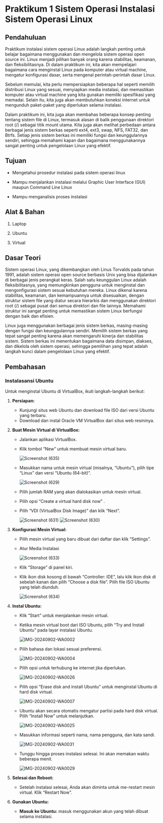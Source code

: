 # Praktikum 1 Sistem Operasi Instalasi Sistem Operasi Linux
## Pendahuluan

Praktikum instalasi sistem operasi Linux adalah langkah penting untuk belajar bagaimana menggunakan dan mengelola sistem operasi open source ini. Linux menjadi pilihan banyak orang karena stabilitas, keamanan, dan fleksibilitasnya. Di dalam praktikum ini, kita akan mempelajari bagaimana cara menginstal Linux pada komputer atau virtual machine, mengatur konfigurasi dasar, serta mengenal perintah-perintah dasar Linux.

Sebelum memulai, kita perlu mempersiapkan beberapa hal seperti memilih distribusi Linux yang sesuai, menyiapkan media instalasi, dan memastikan komputer atau virtual machine yang kita gunakan memiliki spesifikasi yang memadai. Selain itu, kita juga akan membutuhkan koneksi internet untuk mengunduh paket-paket yang diperlukan selama instalasi.

Dalam praktikum ini, kita juga akan membahas beberapa konsep penting tentang sistem file di Linux, termasuk alasan di balik penggunaan direktori root (/) sebagai titik mount utama. Kita juga akan melihat perbedaan antara berbagai jenis sistem berkas seperti ext4, ext3, swap, NFS, FAT32, dan Btrfs. Setiap jenis sistem berkas ini memiliki fungsi dan keunggulannya sendiri, sehingga memahami kapan dan bagaimana menggunakannya sangat penting untuk pengelolaan Linux yang efektif.

## Tujuan

- Mengetahui prosedur instalasi pada sistem operasi linux

- Mampu menjalankan instalasi melalui Graphic User Interface (GUI) maupun Command Line Linux

- Mampu menganalisis proses instalasi

## Alat & Bahan

1. Laptop
   
2. Ubuntu
 
3. Virtual

## Dasar Teori

Sistem operasi Linux, yang dikembangkan oleh Linus Torvalds pada tahun 1991, adalah sistem operasi open source berbasis Unix yang bisa dijalankan di berbagai jenis perangkat keras. Salah satu keunggulan Linux adalah fleksibilitasnya, yang memungkinkan pengguna untuk menginstal dan mengonfigurasi sistem sesuai kebutuhan mereka. Linux dikenal karena stabilitas, keamanan, dan kemampuannya untuk disesuaikan, dengan struktur sistem file yang diatur secara hierarkis dan menggunakan direktori root (/) sebagai pusat dari semua direktori dan file lainnya. Memahami struktur ini sangat penting untuk memastikan sistem Linux berfungsi dengan baik dan efisien.

Linux juga menggunakan berbagai jenis sistem berkas, masing-masing dengan fungsi dan keunggulannya sendiri. Memilih sistem berkas yang tepat sangat penting karena akan memengaruhi kinerja dan stabilitas sistem. Sistem berkas ini menentukan bagaimana data disimpan, diakses, dan dikelola oleh sistem operasi, sehingga pemilihan yang tepat adalah langkah kunci dalam pengelolaan Linux yang efektif.

## Pembahasan
### Instalasansi Ubuntu

Untuk menginstal Ubuntu di VirtualBox, ikuti langkah-langkah berikut:

1. **Persiapan:**
   -  Kunjungi situs web Ubuntu dan download file ISO dari versi Ubuntu yang terbaru.
   -  Download dan instal Oracle VM VirtualBox dari situs web resminya.

2. **Buat Mesin Virtual di VirtualBox:**
   -  Jalankan aplikasi VirtualBox.
   -  Klik tombol “New” untuk membuat mesin virtual baru.
    
        ![Screenshot (635)](https://github.com/user-attachments/assets/3a80a0dc-f01f-4d83-8344-e0f5ab8b8ac8)

   - Masukkan nama untuk mesin virtual (misalnya, “Ubuntu”), pilih tipe “Linux” dan versi “Ubuntu (64-bit)”.
   
        ![Screenshot (629)](https://github.com/user-attachments/assets/c3fe06d8-5c8d-4803-a234-c176f95a587f)

   -  Pilih jumlah RAM yang akan dialokasikan untuk mesin virtual. 
   -  Pilih opsi “Create a virtual hard disk now” .
   -  Pilih “VDI (VirtualBox Disk Image)” dan klik “Next”.
     
        ![Screenshot (631)](https://github.com/user-attachments/assets/d3cb05ed-632d-4b51-b348-88619093ce4c)
        ![Screenshot (630)](https://github.com/user-attachments/assets/63212e35-2af6-42f7-b972-2bd4c8559d77)


3. **Konfigurasi Mesin Virtual:**
   -  Pilih mesin virtual yang baru dibuat dari daftar dan klik “Settings”.
   -  Atur Media Instalasi
     
        ![Screenshot (633)](https://github.com/user-attachments/assets/bbea2dd7-5ec4-46b9-bf9f-a7226c291d31)

     - Klik “Storage” di panel kiri.
     - Klik ikon disk kosong di bawah “Controller: IDE”, lalu klik ikon disk di sebelah kanan dan pilih “Choose a disk file”. Pilih file ISO Ubuntu yang telah diunduh.
       
          ![Screenshot (634)](https://github.com/user-attachments/assets/517406da-75fe-427d-8738-d5f4e46490a0)


4. **Instal Ubuntu:**
   -  Klik “Start” untuk menjalankan mesin virtual.
   -  Ketika mesin virtual boot dari ISO Ubuntu, pilih “Try and Install Ubuntu” pada layar instalasi Ubuntu.
     
        ![IMG-20240902-WA0002](https://github.com/user-attachments/assets/d77a4eb7-ed8f-42e3-966e-7624cb461331)

   - Pilih bahasa dan lokasi sesuai preferensi.
       
        ![IMG-20240902-WA0004](https://github.com/user-attachments/assets/dbf07c6e-9d07-4c0a-ac15-40bd06e1f48d)
       

   - Pilih opsi untuk terhubung ke internet jika diperlukan.
       
       ![IMG-20240902-WA0026](https://github.com/user-attachments/assets/07a034fb-b934-4b54-b52b-d23d8c92c3b1)

   - Pilih opsi “Erase disk and install Ubuntu” untuk menginstal Ubuntu di hard disk virtual.
       
       ![IMG-20240902-WA0007](https://github.com/user-attachments/assets/0477fbeb-056c-4ede-95cd-9a7d6cb25c7c)

   - Ubuntu akan secara otomatis mengatur partisi pada hard disk virtual. Pilih “Install Now” untuk melanjutkan.
  
        ![IMG-20240902-WA0025](https://github.com/user-attachments/assets/573835b2-cc6c-4c43-a42a-a8b5b7ec7415)

   - Masukkan informasi seperti nama, nama pengguna, dan kata sandi.
  
       ![IMG-20240902-WA0031](https://github.com/user-attachments/assets/734dea31-6343-4776-8188-47f1bdf18ce4)

   - Tunggu hingga proses instalasi selesai. Ini akan memakan waktu beberapa menit.

       ![IMG-20240902-WA0029](https://github.com/user-attachments/assets/9fc687b2-30c5-4b9a-af28-db97295809c8)
     
5. **Selesai dan Reboot:**
   - Setelah instalasi selesai, Anda akan diminta untuk me-restart mesin virtual. Klik “Restart Now”.

6. **Gunakan Ubuntu:**
   - **Masuk ke Ubuntu:**  masuk menggunakan akun yang telah dibuat selama instalasi.
   



